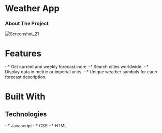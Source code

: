 # Weather App

### About The Project
![Screenshot_21](https://github.com/user-attachments/assets/b6117847-ee94-45df-a513-fe92ba236b56)

<h1>Features</h1>
⋅⋅* Get current and weekly forecast.incre
⋅⋅* Search cities worldwide.
⋅⋅* Display data in metric or imperial units.
⋅⋅* Unique weather symbols for each forecast description.

<h1>Built With</h1>

<h2>Technologies</h2>
⋅⋅* Javascript
⋅⋅* CSS
⋅⋅* HTML
